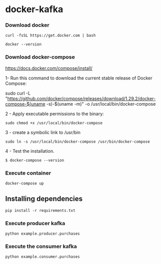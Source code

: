 # docker-kafka

### Download docker

``curl -fsSL https://get.docker.com | bash``

``docker --version``

### Download docker-compose
https://docs.docker.com/compose/install/


1- Run this command to download the current stable release of Docker Compose:

sudo curl -L "https://github.com/docker/compose/releases/download/1.29.2/docker-compose-$(uname -s)-$(uname -m)" -o /usr/local/bin/docker-compose

2 - Apply executable permissions to the binary:

``sudo chmod +x /usr/local/bin/docker-compose``

3 - create a symbolic link to /usr/bin

``sudo ln -s /usr/local/bin/docker-compose /usr/bin/docker-compose``

4 - Test the installation.

``$ docker-compose --version``


### Execute container
``docker-compose up``

## Installing dependencies
``pip install -r requirements.txt`` 

### Execute producer  kafka
``python example.producer.purchases``

### Execute the consumer kafka
``python example.consumer.purchases``

